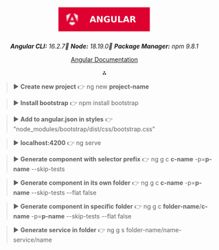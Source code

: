 <div align="center">

# ![Angular](ng.svg)

_**Angular CLI:** 16.2.7🔺 **Node:** 18.19.0🔺 **Package Manager:** npm 9.8.1_

[Angular Documentation](https://angular.io/guide/cheatsheet)

⁂

</div>

> ▶ **Create new project** 👉 ng new **project-name**

> ▶ **Install bootstrap** 👉 npm install bootstrap

> ▶ **Add to angular.json in styles** 👉 "node_modules/bootstrap/dist/css/bootstrap.css"

> ▶ **localhost:4200** 👉 ng serve

> ▶ **Generate component with selector prefix** 👉 ng g c **c-name** -p=**p-name** --skip-tests

> ▶ **Generate component in its own folder** 👉 ng g c **c-name** -p=**p-name** --skip-tests --flat false

> ▶ **Generate component in specific folder** 👉 ng g c **folder-name**/**c-name** -p=**p-name** --skip-tests --flat false

> ▶ **Generate service in folder** 👉 ng g s folder-name/name-service/name
